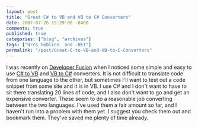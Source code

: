 ```yaml
---
layout: post
title: "Great C# to VB and VB to C# Converters"
date: 2007-07-26 15:29:00 -0400
comments: true
published: true
categories: ["blog", "archives"]
tags: ["Orcs Goblins  and .NET"]
permalink: "/post/Great-C-to-VB-and-VB-to-C-Converters"
---
```

<!-- more -->

<p>I was recently on <a href="http://www.developerfusion.co.uk/">Developer Fusion</a> when I noticed some simple and easy to use <a href="http://www.developerfusion.co.uk/utilities/convertcsharptovb.aspx" target="_blank">C# to VB</a> and <a href="http://www.developerfusion.co.uk/utilities/convertvbtocsharp.aspx" target="_blank">VB to C#</a> converters. It is not difficult to translate code from one language to the other, but sometimes I'll want to test out a code snippet from some site and it is in VB. I use C# and I don't want to have to sit there translating 20 lines of code, and I also don't want to go and get an expensive converter. These seem to do a reasonable job converting between the two languages. I've used them a fair amount so far, and I haven't run into a problem with them yet. I suggest you check them out and bookmark them. They've saved me plenty of time already.</p>
